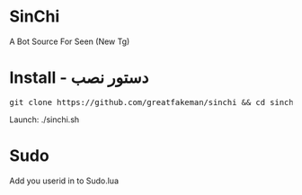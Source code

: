 # SinChi
A Bot Source For Seen  (New Tg)

# Install - دستور نصب
<pre>
git clone https://github.com/greatfakeman/sinchi && cd sinchi && chmod +x install.sh && ./install.sh
</pre>
 Launch: ./sinchi.sh
# Sudo
Add you userid in to Sudo.lua 
